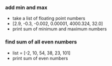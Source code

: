 ### add min and max

* take a list of floating point numbers
* [2.9, -0.3, -0.002, 0.00001, 4000.324, 32.0]
* print sum of minimum and maximum numbers

### find sum of all even numbers

* list = [-2, 10, 54, 38, 23, 101]
* print sum of even numbers